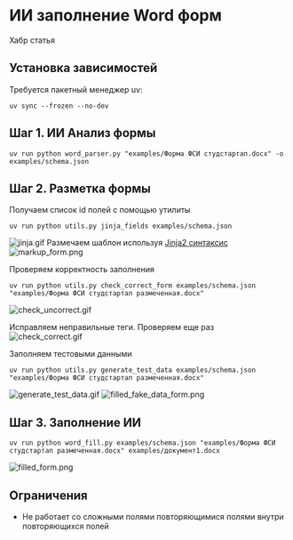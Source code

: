 # ИИ заполнение Word форм

Хабр статья

## Установка зависимостей
Требуется пакетный менеджер uv:
```shell
uv sync --frozen --no-dev
```

## Шаг 1. ИИ Анализ формы
```shell
uv run python word_parser.py "examples/Форма ФСИ студстартап.docx" -o examples/schema.json
```

## Шаг 2. Разметка формы
Получаем список id полей с помощью утилиты
```shell
uv run python utils.py jinja_fields examples/schema.json
```
![jinja.gif](images/jinja.gif)
Размечаем шаблон используя [Jinja2 синтаксис](https://docxtpl.readthedocs.io/en/latest/#jinja2-like-syntax)
![markup_form.png](images/markup_form.png)

Проверяем корректность заполнения
```shell
uv run python utils.py check_correct_form examples/schema.json "examples/Форма ФСИ студстартап размеченная.docx"
```
![check_uncorrect.gif](images/check_uncorrect.gif)

Исправляем неправильные теги. Проверяем еще раз
![check_correct.gif](images/check_correct.gif)

Заполняем тестовыми данными
```shell
uv run python utils.py generate_test_data examples/schema.json "examples/Форма ФСИ студстартап размеченная.docx"
```
![generate_test_data.gif](images/generate_test_data.gif)
![filled_fake_data_form.png](images/filled_fake_data_form.png)

## Шаг 3. Заполнение ИИ
```shell
uv run python word_fill.py examples/schema.json "examples/Форма ФСИ студстартап размеченная.docx" examples/документ1.docx
```

![filled_form.png](images/filled_form.png)

## Ограничения
* Не работает со сложными полями повторяющимися полями внутри повторяющихся полей